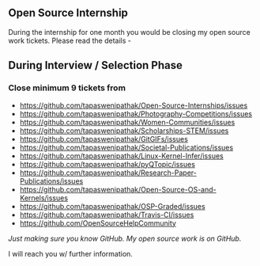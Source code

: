 Open Source Internship
----------------------

During the internship for one month you would be closing my open source work tickets. Please read the details -

## During Interview / Selection Phase

### Close minimum 9 tickets from

- https://github.com/tapaswenipathak/Open-Source-Internships/issues
- https://github.com/tapaswenipathak/Photography-Competitions/issues
- https://github.com/tapaswenipathak/Women-Communities/issues
- https://github.com/tapaswenipathak/Scholarships-STEM/issues
- https://github.com/tapaswenipathak/GitGIFs/issues
- https://github.com/tapaswenipathak/Societal-Publications/issues
- https://github.com/tapaswenipathak/Linux-Kernel-Infer/issues
- https://github.com/tapaswenipathak/pyQTopic/issues
- https://github.com/tapaswenipathak/Research-Paper-Publications/issues
- https://github.com/tapaswenipathak/Open-Source-OS-and-Kernels/issues
- https://github.com/tapaswenipathak/OSP-Graded/issues
- https://github.com/tapaswenipathak/Travis-CI/issues
- https://github.com/OpenSourceHelpCommunity

*Just making sure you know GitHub. My open source work is on GitHub.*

I will reach you w/ further information.
